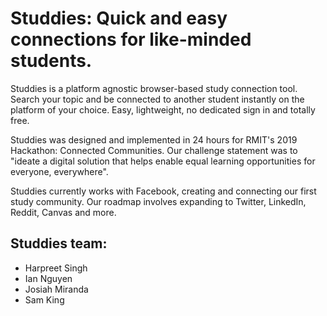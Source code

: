 
  # Studdies: Quick and easy connections for like-minded students.

Studdies is a platform agnostic browser-based study connection tool. Search your topic and be connected to another student instantly on the platform of your choice. Easy, lightweight, no dedicated sign in and totally free.

Studdies was designed and implemented in 24 hours for RMIT's 2019 Hackathon: Connected Communities. Our challenge statement was to "ideate a digital solution that helps enable equal learning opportunities for everyone, everywhere".

Studdies currently works with Facebook, creating and connecting our first study community. Our roadmap involves expanding to Twitter, LinkedIn, Reddit, Canvas and more.

## Studdies team:
- Harpreet Singh
- Ian Nguyen
- Josiah Miranda
- Sam King
